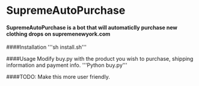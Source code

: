 # SupremeAutoPurchase
#### SupremeAutoPurchase is a bot that will automaticlly purchase new clothing drops on supremenewyork.com


####Installation 
'''sh install.sh'''

####Usage
Modify buy.py with the product you wish to purchase, shipping information and payment info.
'''Python buy.py'''

####TODO: Make this more user friendly.
